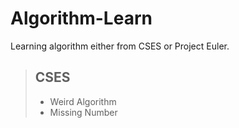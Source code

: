 # Algorithm-Learn
Learning algorithm either from CSES or Project Euler.
> ## CSES
> - Weird Algorithm
> - Missing Number
